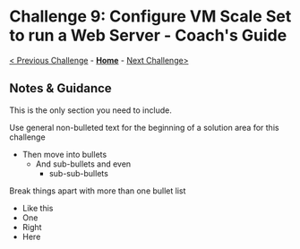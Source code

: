 # Challenge 9: Configure VM Scale Set to run a Web Server - Coach's Guide

[< Previous Challenge](./Solution-08.md) - **[Home](./README.md)** - [Next Challenge>](./Solution-10.md)

## Notes & Guidance
This is the only section you need to include.

Use general non-bulleted text for the beginning of a solution area for this challenge
- Then move into bullets
    - And sub-bullets and even
        - sub-sub-bullets

Break things apart with more than one bullet list
- Like this 
- One
- Right
- Here